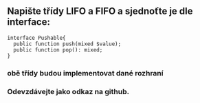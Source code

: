 ## Napište třídy LIFO a FIFO a sjednoťte je dle interface:

```
interface Pushable{
  public function push(mixed $value);
  public function pop(): mixed;
}
```

### obě třídy budou implementovat dané rozhraní
### Odevzdávejte jako odkaz na github.
